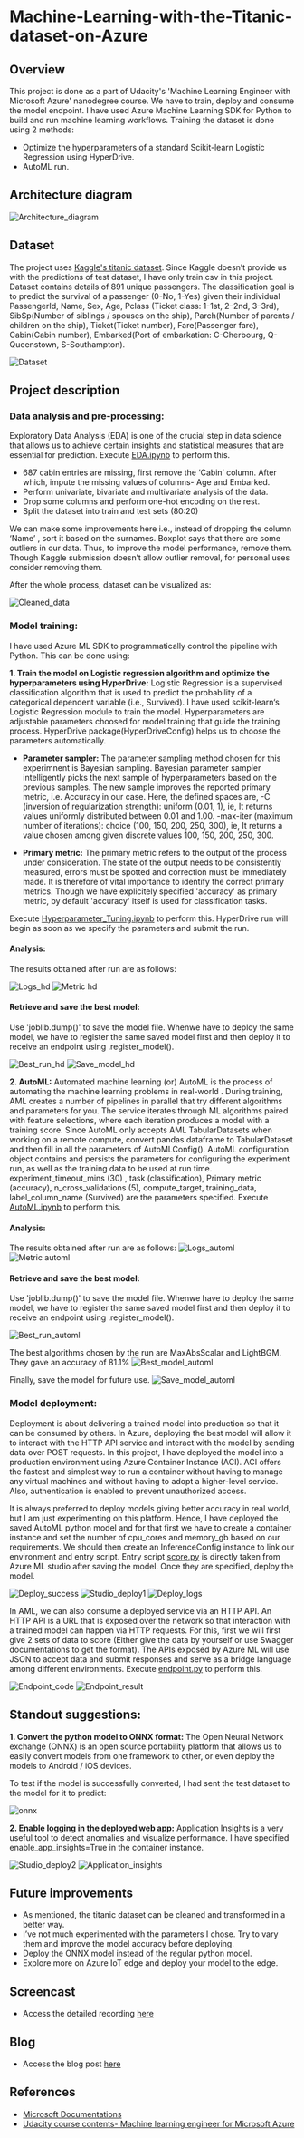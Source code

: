 # Machine-Learning-with-the-Titanic-dataset-on-Azure
## Overview
This project is done as a part of Udacity's 'Machine Learning Engineer with Microsoft Azure' nanodegree course. We have to train, deploy and consume the model endpoint. I have used Azure Machine Learning SDK for Python to build and run machine learning workflows. Training the dataset is done using 2 methods: 
- Optimize the hyperparameters of a standard Scikit-learn Logistic Regression using HyperDrive. 
- AutoML run. 

## Architecture diagram
![Architecture_diagram](Images/Architecture_diagram.png)

## Dataset
The project uses [Kaggle's titanic dataset](https://www.kaggle.com/c/titanic/data). 
Since Kaggle doesn’t provide us with the predictions of test dataset, I have only train.csv in this project. Dataset contains details of 891 unique passengers. The classification goal is to predict the survival of a passenger (0-No, 1-Yes) given their individual PassengerId, Name, Sex, Age, Pclass (Ticket class: 1-1st, 2–2nd, 3–3rd), SibSp(Number of siblings / spouses on the ship), Parch(Number of parents / children on the ship), Ticket(Ticket number), Fare(Passenger fare), Cabin(Cabin number), Embarked(Port of embarkation: C-Cherbourg, Q-Queenstown, S-Southampton).

![Dataset](Images/Dataset.png)

## Project description
### Data analysis and pre-processing:
Exploratory Data Analysis (EDA) is one of the crucial step in data science that allows us to achieve certain insights and statistical measures that are essential for prediction. Execute [EDA.ipynb](Files/EDA.ipynb) to perform this. 
- 687 cabin entries are missing, first remove the ‘Cabin’ column. After which, impute the missing values of columns- Age and Embarked.
- Perform univariate, bivariate and multivariate analysis of the data.
- Drop some columns and perform one-hot encoding on the rest. 
- Split the dataset into train and test sets (80:20)

We can make some improvements here i.e., instead of dropping the column ‘Name’ , sort it based on the surnames. Boxplot says that there are some outliers in our data. Thus, to improve the model performance, remove them. Though Kaggle submission doesn’t allow outlier removal, for personal uses consider removing them. 

After the whole process, dataset can be visualized as:

![Cleaned_data](Images/Cleaned_data.png)

###  Model training:
I have used Azure ML SDK to programmatically control the pipeline with Python. This can be done using:

**1.  Train the model on Logistic regression algorithm and optimize the hyperparameters using HyperDrive:** Logistic Regression is a supervised classification algorithm that is used to predict the probability of a categorical dependent variable (i.e., Survived). I have used scikit-learn‘s Logistic Regression module to train the model. Hyperparameters are adjustable parameters choosed for model training that guide the training process. HyperDrive package(HyperDriveConfig) helps us to choose the parameters automatically. 

- **Parameter sampler:** The parameter sampling method chosen for this experimnent is Bayesian sampling. Bayesian parameter sampler intelligently picks the next sample of hyperparameters based on the previous samples. The new sample improves the reported primary metric, i.e. Accuracy in our case. Here, the defined spaces are, -C (inversion of regularization strength): uniform (0.01, 1), ie, It returns values uniformly distributed between 0.01 and 1.00. -max-iter (maximum number of iterations): choice (100, 150, 200, 250, 300), ie, It returns a value chosen among given discrete values 100, 150, 200, 250, 300.

- **Primary metric:** The primary metric refers to the output of the process under consideration. The state of the output needs to be consistently measured, errors must be spotted and correction must be immediately made. It is therefore of vital importance to identify the correct primary metrics. Though we have explicitely specified 'accuracy' as primary metric, by default 'accuracy' itself is used for classification tasks.

Execute [Hyperparameter_Tuning.ipynb](Files/Hyperparameter_Tuning.ipynb) to perform this. HyperDrive run will begin as soon as we specify the parameters and submit the run.

#### Analysis:
The results obtained after run are as follows:

![Logs_hd](Images/Logs_hd.png)
![Metric hd](Images/Metric_hd.png)

#### Retrieve and save the best model:
Use 'joblib.dump()' to save the model file. Whenwe have to deploy the same model, we have to register the same saved model first and then deploy it to receive an endpoint using .register_model().

![Best_run_hd](Images/Best_run_hd.png)
![Save_model_hd](Images/Save_model_hd.png)

**2. AutoML:** Automated machine learning (or) AutoML is the process of automating the machine learning problems in real-world . During training, AML creates a number of pipelines in parallel that try different algorithms and parameters for you. The service iterates through ML algorithms paired with feature selections, where each iteration produces a model with a training score. Since AutoML only accepts AML TabularDatasets when working on a remote compute, convert pandas dataframe to TabularDataset and then fill in all the parameters of AutoMLConfig(). AutoML configuration object contains and persists the parameters for configuring the experiment run, as well as the training data to be used at run time. experiment_timeout_mins (30) , task (classification), Primary metric (accuracy), n_cross_validations (5), compute_target, training_data, label_column_name (Survived) are the parameters specified. Execute [AutoML.ipynb](Files/AutoML.ipynb) to perform this.

#### Analysis:
The results obtained after run are as follows:
![Logs_automl](Images/Logs_automl.png)
![Metric automl](Images/Metric_automl.png)

#### Retrieve and save the best model:
Use 'joblib.dump()' to save the model file. Whenwe have to deploy the same model, we have to register the same saved model first and then deploy it to receive an endpoint using .register_model().

![Best_run_automl](Images/Best_run_automl.png)

The best algorithms chosen by the run are MaxAbsScalar and LightBGM. They gave an accuracy of 81.1%
![Best_model_automl](Images/Best_model_automl.png)

Finally, save the model for future use. 
![Save_model_automl](Images/Save_model_automl.png)

### Model deployment:
Deployment is about delivering a trained model into production so that it can be consumed by others. In Azure, deploying the best model will allow it to interact with the HTTP API service and interact with the model by sending data over POST requests. In this project, I have deployed the model into a production environment using Azure Container Instance (ACI). ACI offers the fastest and simplest way to run a container without having to manage any virtual machines and without having to adopt a higher-level service. Also, authentication is enabled to prevent unauthorized access.

It is always preferred to deploy models giving better accuracy in real world, but I am just experimenting on this platform. Hence, I have deployed the saved AutoML python model and for that first we have to create a container instance and set the number of cpu_cores and memory_gb based on our requirements. We should then create an InferenceConfig instance to link our environment and entry script. Entry script [score.py]() is directly taken from Azure ML studio after saving the model. Once they are specified, deploy the model. 

![Deploy_success](Images/Deploy_success.png)
![Studio_deploy1](Images/Studio_deploy1.png)
![Deploy_logs](Images/Deploy_logs.png)

In AML, we can also consume a deployed service via an HTTP API. An HTTP API is a URL that is exposed over the network so that interaction with a trained model can happen via HTTP requests. For this, first we will first give 2 sets of data to score (Either give the data by yourself or use Swagger documentations to get the format). The APIs exposed by Azure ML will use JSON to accept data and submit responses and serve as a bridge language among different environments. Execute [endpoint.py](Files/endpoint.py) to perform this.

![Endpoint_code](Images/Endpoint_code.png)
![Endpoint_result](Images/Endpoint_result.png)

## Standout suggestions: 
**1. Convert the python model to ONNX format:** The Open Neural Network exchange (ONNX) is an open source portability platform that allows us to easily convert models from one framework to other, or even deploy the models to Android / iOS devices.

To test if the model is successfully converted, I had sent the test dataset to the model for it to predict:

![onnx](Images/onnx.png)

**2. Enable logging in the deployed web app:** Application Insights is a very useful tool to detect anomalies and visualize performance. I have specified enable_app_insights=True in the container instance. 

![Studio_deploy2](Images/Studio_deploy2.png)
![Application_insights](Images/Application_insights.png)

## Future improvements
- As mentioned, the titanic dataset can be cleaned and transformed in a better way.
- I’ve not much experimented with the parameters I chose. Try to vary them and improve the model accuracy before deploying.
- Deploy the ONNX model instead of the regular python model.
- Explore more on Azure IoT edge and deploy your model to the edge.

## Screencast
- Access the detailed recording [here](https://drive.google.com/file/d/1Rk0RDdDzcnGk56rUKuPeuEfNJ_WDdY2t/view?usp=sharing)

## Blog
- Access the blog post [here](https://parvatijay2901.medium.com/machine-learning-with-titanic-dataset-on-azure-117dc9073976)

## References
- [Microsoft Documentations](https://docs.microsoft.com/en-us/documentation/)
- [Udacity course contents- Machine learning engineer for Microsoft Azure](https://www.udacity.com/course/machine-learning-engineer-for-microsoft-azure-nanodegree--nd00333)
